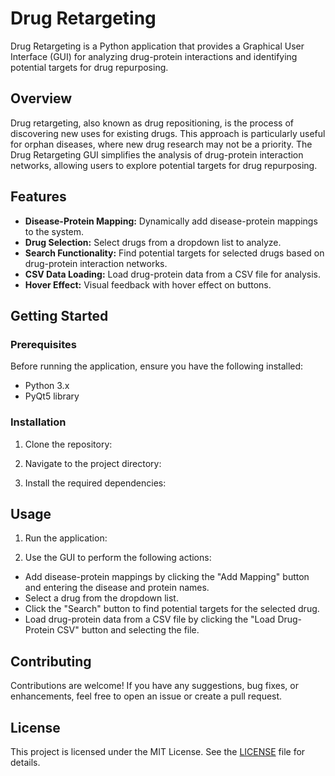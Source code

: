 # Drug Retargeting 

Drug Retargeting  is a Python application that provides a Graphical User Interface (GUI) for analyzing drug-protein interactions and identifying potential targets for drug repurposing.

## Overview

Drug retargeting, also known as drug repositioning, is the process of discovering new uses for existing drugs. This approach is particularly useful for orphan diseases, where new drug research may not be a priority. The Drug Retargeting GUI simplifies the analysis of drug-protein interaction networks, allowing users to explore potential targets for drug repurposing.

## Features

- **Disease-Protein Mapping:** Dynamically add disease-protein mappings to the system.
- **Drug Selection:** Select drugs from a dropdown list to analyze.
- **Search Functionality:** Find potential targets for selected drugs based on drug-protein interaction networks.
- **CSV Data Loading:** Load drug-protein data from a CSV file for analysis.
- **Hover Effect:** Visual feedback with hover effect on buttons.

## Getting Started

### Prerequisites

Before running the application, ensure you have the following installed:

- Python 3.x
- PyQt5 library

### Installation

1. Clone the repository:


2. Navigate to the project directory:


3. Install the required dependencies:


## Usage

1. Run the application:


2. Use the GUI to perform the following actions:
- Add disease-protein mappings by clicking the "Add Mapping" button and entering the disease and protein names.
- Select a drug from the dropdown list.
- Click the "Search" button to find potential targets for the selected drug.
- Load drug-protein data from a CSV file by clicking the "Load Drug-Protein CSV" button and selecting the file.

## Contributing

Contributions are welcome! If you have any suggestions, bug fixes, or enhancements, feel free to open an issue or create a pull request.

## License

This project is licensed under the MIT License. See the [LICENSE](LICENSE) file for details.
